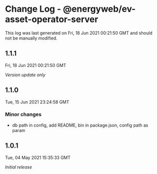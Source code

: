 # Change Log - @energyweb/ev-asset-operator-server

This log was last generated on Fri, 18 Jun 2021 00:21:50 GMT and should not be manually modified.

## 1.1.1
Fri, 18 Jun 2021 00:21:50 GMT

_Version update only_

## 1.1.0
Tue, 15 Jun 2021 23:24:58 GMT

### Minor changes

- db path in config, add README, bin in package.json, config path as param

## 1.0.1
Tue, 04 May 2021 15:35:33 GMT

_Initial release_


